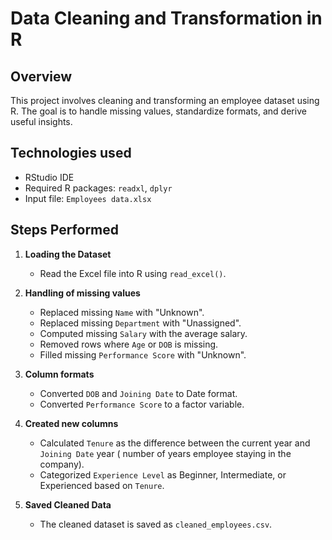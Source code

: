 # Data Cleaning and Transformation in R

## Overview
This project involves cleaning and transforming an employee dataset using R. The goal is to handle missing values, standardize formats, and derive useful insights.

## Technologies used
- RStudio IDE
- Required R packages: `readxl`, `dplyr`
- Input file: `Employees data.xlsx`

## Steps Performed
1. **Loading the Dataset**
   - Read the Excel file into R using `read_excel()`.

2. **Handling of missing values**
   - Replaced missing `Name` with "Unknown".
   - Replaced missing `Department` with "Unassigned".
   - Computed missing `Salary` with the average salary.
   - Removed rows where `Age` or `DOB` is missing.
   - Filled missing `Performance Score` with "Unknown".

3. **Column formats**
   - Converted `DOB` and `Joining Date` to Date format.
   - Converted `Performance Score` to a factor variable.

4. **Created new columns**
   - Calculated `Tenure` as the difference between the current year and `Joining Date` year ( number of years employee staying in the company).
   - Categorized `Experience Level` as Beginner, Intermediate, or Experienced based on `Tenure`.

5. **Saved Cleaned Data**
   - The cleaned dataset is saved as `cleaned_employees.csv`.

